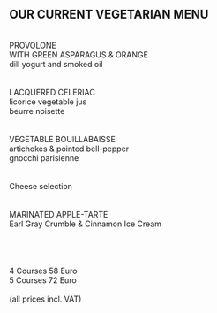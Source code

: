 ## OUR CURRENT VEGETARIAN MENU

<br>
PROVOLONE <br>
WITH GREEN ASPARAGUS & ORANGE <br>
dill yogurt and smoked oil <br>
<br>
<br>
LACQUERED CELERIAC<br> 
licorice vegetable jus<br>
beurre noisette<br> 
<br>
<br>
VEGETABLE BOUILLABAISSE<br>
artichokes & pointed bell-pepper<br>
gnocchi parisienne<br>
<br>
<br>
Cheese selection<br>
<br>
<br>
MARINATED APPLE-TARTE<br>
Earl Gray Crumble & Cinnamon Ice Cream<br>


<br>
<br>
<br>
<br>
4 Courses 58 Euro<br>   
5 Courses 72 Euro<br>   

<br>
(all prices incl. VAT)
